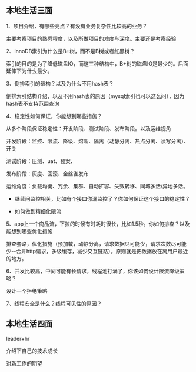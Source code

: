 ## 本地生活三面

1、项目介绍，有哪些亮点？有没有业务复杂性比较高的业务？

主要考察项目的熟悉程度，以及所做项目的难度与深度。主要还是考察经验

2、innoDB索引为什么是B+树，而不是B树或者红黑树？

索引的目的是为了降低磁盘IO，而这三种结构中，B+树的磁盘IO是最少的。后面延伸下为什么最少。

3、倒排索引的结构？以及为什么不用hash表？

倒排索引结构介绍，以及不用hash表的原因（mysql索引也可以这么问），因为hash表不支持范围查询

4、稳定性如何保证，你能想到哪些措施？

从多个阶段保证稳定性：开发阶段、测试阶段、发布阶段。以及运维视角

开发阶段：监控、限流、降级、熔断、隔离（动静分离、热点分离、读写分离）、开关

测试阶段：压测、uat、预案、

发布阶段：灰度、回滚、金丝雀发布

运维角度：负载均衡、冗余、集群、自动扩容、失效转移、同城多活/异地多活。

- 继续问监控相关，比如有个接口你漏监控了？你如何保证这个接口的稳定性？

- 如何做到精细化限流

5、app上一个商品流，下拉的时候有时耗时很长，比如1.5秒。你如何排查？以及能想到哪些优化措施

排查套路，优化措施（预加载，动静分离，请求数据尽可能少，请求次数尽可能少--合并http请求，多级缓存，减少交互链路）。原则就是把数据放在离用户最近的地方。

6、并发比较高，中间可能有长请求，线程池打满了，你该如何设计限流降级策略？

设计一个拒绝策略

7、线程安全是什么？线程可见性的原因？

## 本地生活四面

leader+hr

介绍下自己的技术成长

对新工作的期望